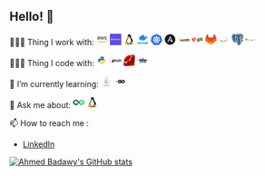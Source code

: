 ## Hello! 👋 

👨🏻‍💻 Thing I work with:
<code><img height="20" src="https://raw.githubusercontent.com/github/explore/main/topics/aws/aws.png"></code>
<code><img height="20" src="https://raw.githubusercontent.com/github/explore/main/topics/terraform/terraform.png"></code>
<code><img height="20" src="https://raw.githubusercontent.com/github/explore/main/topics/linux/linux.png"></code>
<code><img height="20" src="https://raw.githubusercontent.com/github/explore/main/topics/docker/docker.png"></code>
<code><img height="20" src="https://raw.githubusercontent.com/github/explore/main/topics/kubernetes/kubernetes.png"></code>
<code><img height="20" src="https://raw.githubusercontent.com/github/explore/main/topics/ansible/ansible.png"></code>
<code><img height="20" src="https://raw.githubusercontent.com/github/explore/main/topics/codechef/codechef.png"></code>
<code><img height="20" src="https://raw.githubusercontent.com/github/explore/main/topics/git/git.png"></code>
<code><img height="20" src="https://raw.githubusercontent.com/github/explore/main/topics/gitlab/gitlab.png"></code>
<code><img height="20" src="https://raw.githubusercontent.com/github/explore/main/topics/mysql/mysql.png"></code>
<code><img height="20" src="https://raw.githubusercontent.com/github/explore/main/topics/postgresql/postgresql.png"></code>
<code><img height="20" src="https://raw.githubusercontent.com/github/explore/main/topics/mongodb/mongodb.png"></code>


👨🏻‍💻 Thing I code with:
<code><img height="20" src="https://raw.githubusercontent.com/github/explore/main/topics/python/python.png"></code>
<code><img height="20" src="https://raw.githubusercontent.com/github/explore/main/topics/bash/bash.png"></code>
<code><img height="20" src="https://raw.githubusercontent.com/github/explore/main/topics/ruby/ruby.png"></code>
<code><img height="20" src="https://raw.githubusercontent.com/github/explore/main/topics/groovy/groovy.png"></code>


🌱 I’m currently learning:
<code><img height="20" src="https://raw.githubusercontent.com/github/explore/main/topics/java/java.png"></code>
<code><img height="20" src="https://raw.githubusercontent.com/github/explore/main/topics/go/go.png"></code>


💬 Ask me about:
<code><img height="20" src="https://raw.githubusercontent.com/github/explore/main/topics/devops/devops.png"></code>
<code><img height="20" src="https://raw.githubusercontent.com/github/explore/main/topics/linux/linux.png"></code>

📫 How to reach me :
- [LinkedIn](https://www.linkedin.com/in/ahmedbadawy4)

[![Ahmed Badawy's GitHub stats](https://github-readme-stats.vercel.app/api?username=ahmedbadawy4)]([https://github.com/ahmedbadawy4/github-readme-stats](https://github-readme-stats.vercel.app/api?username=ahmedbadawy4))


<!--
**programistka/programistka** is a ✨ _special_ ✨ repository because its `README.md` (this file) appears on your GitHub profile.

Here are some ideas to get you started:

- 🔭 I’m currently working with:
<code><img height="20" src="https://raw.githubusercontent.com/github/explore/80688e429a7d4ef2fca1e82350fe8e3517d3494d/topics/git/git.png"></code>

- 🌱 I’m currently learning ...
- 👯 I’m looking to collaborate on ...
- 🤔 I’m looking for help with ...
- 💬 Ask me about ...
- 📫 How to reach me: ...
- 😄 Pronouns: ...
- ⚡ Fun fact: ...
-->
